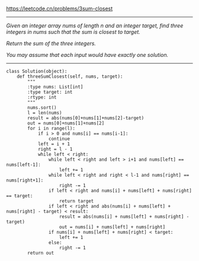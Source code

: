 https://leetcode.cn/problems/3sum-closest
***
*Given an integer array nums of length n and an integer target, find three integers in nums such that the sum is closest to target.*

*Return the sum of the three integers.*

*You may assume that each input would have exactly one solution.*
***
```
class Solution(object):
    def threeSumClosest(self, nums, target):
        """
        :type nums: List[int]
        :type target: int
        :rtype: int
        """
        nums.sort()
        l = len(nums)
        result = abs(nums[0]+nums[1]+nums[2]-target)
        out = nums[0]+nums[1]+nums[2]
        for i in range(l):
            if i > 0 and nums[i] == nums[i-1]:
                continue
            left = i + 1
            right = l - 1
            while left < right:
                while left < right and left > i+1 and nums[left] == nums[left-1]:
                    left += 1 
                while left < right and right < l-1 and nums[right] == nums[right+1]:
                    right -= 1
                if left < right and nums[i] + nums[left] + nums[right] == target:
                    return target
                if left < right and abs(nums[i] + nums[left] + nums[right] - target) < result:
                    result = abs(nums[i] + nums[left] + nums[right] - target)
                    out = nums[i] + nums[left] + nums[right]
                if nums[i] + nums[left] + nums[right] < target:
                    left += 1
                else:
                    right -= 1
        return out
